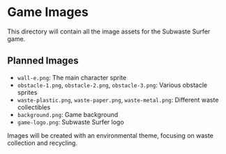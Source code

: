 # Game Images

This directory will contain all the image assets for the Subwaste Surfer game.

## Planned Images

- `wall-e.png`: The main character sprite
- `obstacle-1.png`, `obstacle-2.png`, `obstacle-3.png`: Various obstacle sprites
- `waste-plastic.png`, `waste-paper.png`, `waste-metal.png`: Different waste collectibles
- `background.png`: Game background
- `game-logo.png`: Subwaste Surfer logo

Images will be created with an environmental theme, focusing on waste collection and recycling. 